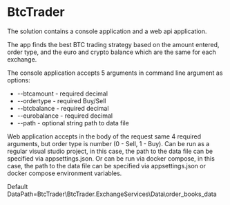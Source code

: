 # BtcTrader
The solution contains a console application and a web api application.

The app finds the best BTC trading strategy based on the amount entered, order type, and the euro and crypto balance which are the same for each exchange.

The console application accepts 5 arguments in command line argument as options:
- --btcamount <value> - required decimal 
- --ordertype <value> - required Buy/Sell
- --btcbalance <value> - required decimal 
- --eurobalance <value> - required decimal 
- --path <value> - optional string path to data file

Web application accepts in the body of the request same 4 required arguments, but order type is number (0 - Sell, 1 - Buy). 
Can be run as a regular visual studio project, in this case, the path to the data file can be specified via appsettings.json.
Or can be run via docker compose, in this case, the path to the data file can be specified via appsettings.json or docker compose environment variables.

Default DataPath=BtcTrader\BtcTrader.ExchangeServices\Data\order_books_data
